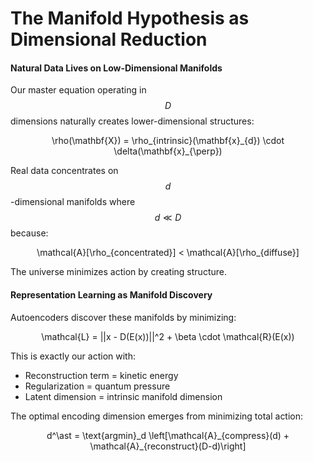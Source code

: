 # The Manifold Hypothesis as Dimensional Reduction

#### Natural Data Lives on Low-Dimensional Manifolds

Our master equation operating in $$D$$ dimensions naturally creates lower-dimensional structures:

<p align="center"><span class="math">\rho(\mathbf{X}) = \rho_{intrinsic}(\mathbf{x}_{d}) \cdot \delta(\mathbf{x}_{\perp})</span></p>

Real data concentrates on $$d$$-dimensional manifolds where $$d \ll D$$ because:

<p align="center"><span class="math">\mathcal{A}[\rho_{concentrated}] &#x3C; \mathcal{A}[\rho_{diffuse}]</span></p>

The universe minimizes action by creating structure.

#### Representation Learning as Manifold Discovery

Autoencoders discover these manifolds by minimizing:

<p align="center"><span class="math">\mathcal{L} = ||x - D(E(x))||^2 + \beta \cdot \mathcal{R}(E(x))</span></p>

This is exactly our action with:

* Reconstruction term = kinetic energy
* Regularization = quantum pressure
* Latent dimension = intrinsic manifold dimension

The optimal encoding dimension emerges from minimizing total action:

<p align="center"><span class="math">d^\ast = \text{argmin}_d \left[\mathcal{A}_{compress}(d) + \mathcal{A}_{reconstruct}(D-d)\right]</span></p>
